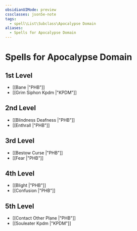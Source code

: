 ```yaml
---
obsidianUIMode: preview
cssclasses: json5e-note
tags:
  - spell\List\Subclass\Apocalypse Domain
aliases:
  - Spells for Apocalypse Domain
---
```

# Spells for Apocalypse Domain

## 1st Level

- [[Bane \|"PHB"]] 
- [[Grim Siphon Kpdm \|"KPDM"]] 

## 2nd Level

- [[Blindness Deafness \|"PHB"]] 
- [[Enthrall \|"PHB"]] 

## 3rd Level

- [[Bestow Curse \|"PHB"]] 
- [[Fear \|"PHB"]] 

## 4th Level

- [[Blight \|"PHB"]] 
- [[Confusion \|"PHB"]] 

## 5th Level

- [[Contact Other Plane \|"PHB"]] 
- [[Souleater Kpdm \|"KPDM"]]
